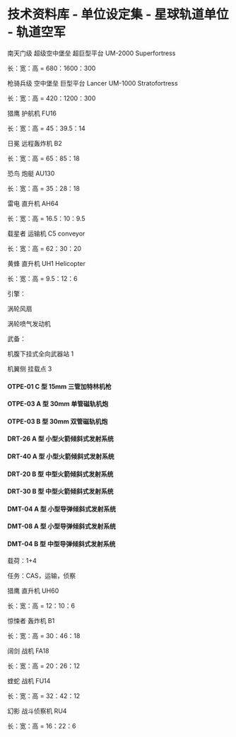 # 技术资料库 - 单位设定集 - 星球轨道单位 - 轨道空军

南天门级 超级空中堡垒 超巨型平台 UM-2000 Superfortress

长：宽：高 = 680：1600：300

枪骑兵级 空中堡垒 巨型平台 Lancer UM-1000 Stratofortress

长：宽：高 = 420：1200：300

猎鹰 护航机 FU16

长：宽：高 = 45：39.5：14

日冕 远程轰炸机 B2

长：宽：高 = 65：85：18

恐鸟 炮艇 AU130

长：宽：高 = 35：28：18

雷电 直升机 AH64

长：宽：高 = 16.5：10：9.5

载星者 运输机 C5 conveyor

长：宽：高 = 62：30：20

黄蜂 直升机 UH1 Helicopter

长：宽：高 = 9.5：12：6

引擎：

涡轮风扇

涡轮喷气发动机

武备：

机腹下挂式全向武器站 1

机翼侧 挂载点 3

#### OTPE-01 C 型 15mm 三管加特林机枪

#### OTPE-03 A 型 30mm 单管磁轨机炮

#### OTPE-03 B 型 30mm 双管磁轨机炮

#### DRT-26 A 型 小型火箭倾斜式发射系统

#### DRT-40 A 型 小型火箭倾斜式发射系统

#### DRT-20 B 型 中型火箭倾斜式发射系统

#### DRT-30 B 型 中型火箭倾斜式发射系统

#### DMT-04 A 型 小型导弹倾斜式发射系统

#### DMT-08 A 型 小型导弹倾斜式发射系统

#### DMT-04 B 型 中型导弹倾斜式发射系统

载荷：1+4

任务：CAS，运输，侦察

猎鹰 直升机 UH60

长：宽：高 = 12：10：6

惊悚者 轰炸机 B1

长：宽：高 = 30：46：18

阔剑 战机 FA18

长：宽：高 = 20：26：12

蝰蛇 战机 FU14

长：宽：高 = 32：42：12

幻影 战斗侦察机 RU4

长：宽：高 = 16：22：6

